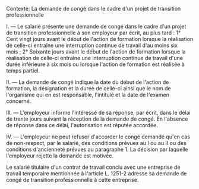 Contexte: La demande de congé dans le cadre d'un projet de transition professionnelle

I. — Le salarié présente une demande de congé dans le cadre d'un projet de transition professionnelle à son employeur par écrit, au plus tard : 1° Cent vingt jours avant le début de l'action de formation lorsque la réalisation de celle-ci entraîne une interruption continue de travail d'au moins six mois ; 2° Soixante jours avant le début de l'action de formation lorsque la réalisation de celle-ci entraîne une interruption continue de travail d'une durée inférieure à six mois ou lorsque l'action de formation est réalisée à temps partiel.

II. — La demande de congé indique la date du début de l'action de formation, la désignation et la durée de celle-ci ainsi que le nom de l'organisme qui en est responsable, l'intitulé et la date de l'examen concerné.

III. — L'employeur informe l'intéressé de sa réponse, par écrit, dans le délai de trente jours suivant la réception de la demande de congé. En l'absence de réponse dans ce délai, l'autorisation est réputée accordée.

IV. — L'employeur ne peut refuser d'accorder le congé demandé qu'en cas de non-respect, par le salarié, des conditions prévues au I ou au II ou des conditions d'ancienneté prévues au paragraphe 1. La décision par laquelle l'employeur rejette la demande est motivée.

Le salarié titulaire d'un contrat de travail conclu avec une entreprise de travail temporaire mentionnée à l'article L. 1251-2 adresse sa demande de congé de transition professionnelle à cette entreprise.
